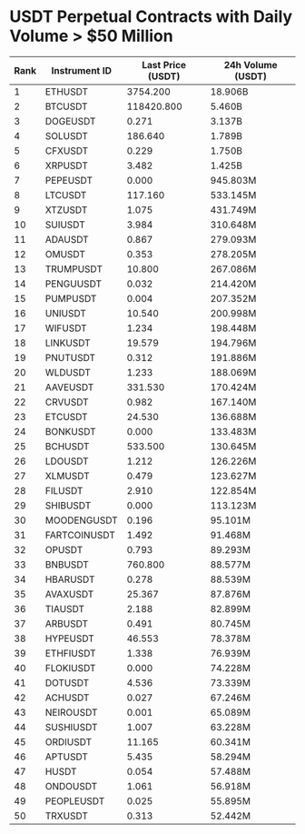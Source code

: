 # USDT Perpetual Contracts with Daily Volume > $50 Million

| Rank | Instrument ID | Last Price (USDT) | 24h Volume (USDT) |
|------|---------------|-------------------|-------------------|
| 1 | ETHUSDT | 3754.200 | 18.906B |
| 2 | BTCUSDT | 118420.800 | 5.460B |
| 3 | DOGEUSDT | 0.271 | 3.137B |
| 4 | SOLUSDT | 186.640 | 1.789B |
| 5 | CFXUSDT | 0.229 | 1.750B |
| 6 | XRPUSDT | 3.482 | 1.425B |
| 7 | PEPEUSDT | 0.000 | 945.803M |
| 8 | LTCUSDT | 117.160 | 533.145M |
| 9 | XTZUSDT | 1.075 | 431.749M |
| 10 | SUIUSDT | 3.984 | 310.648M |
| 11 | ADAUSDT | 0.867 | 279.093M |
| 12 | OMUSDT | 0.353 | 278.205M |
| 13 | TRUMPUSDT | 10.800 | 267.086M |
| 14 | PENGUUSDT | 0.032 | 214.420M |
| 15 | PUMPUSDT | 0.004 | 207.352M |
| 16 | UNIUSDT | 10.540 | 200.998M |
| 17 | WIFUSDT | 1.234 | 198.448M |
| 18 | LINKUSDT | 19.579 | 194.796M |
| 19 | PNUTUSDT | 0.312 | 191.886M |
| 20 | WLDUSDT | 1.233 | 188.069M |
| 21 | AAVEUSDT | 331.530 | 170.424M |
| 22 | CRVUSDT | 0.982 | 167.140M |
| 23 | ETCUSDT | 24.530 | 136.688M |
| 24 | BONKUSDT | 0.000 | 133.483M |
| 25 | BCHUSDT | 533.500 | 130.645M |
| 26 | LDOUSDT | 1.212 | 126.226M |
| 27 | XLMUSDT | 0.479 | 123.627M |
| 28 | FILUSDT | 2.910 | 122.854M |
| 29 | SHIBUSDT | 0.000 | 113.123M |
| 30 | MOODENGUSDT | 0.196 | 95.101M |
| 31 | FARTCOINUSDT | 1.492 | 91.468M |
| 32 | OPUSDT | 0.793 | 89.293M |
| 33 | BNBUSDT | 760.800 | 88.577M |
| 34 | HBARUSDT | 0.278 | 88.539M |
| 35 | AVAXUSDT | 25.367 | 87.876M |
| 36 | TIAUSDT | 2.188 | 82.899M |
| 37 | ARBUSDT | 0.491 | 80.745M |
| 38 | HYPEUSDT | 46.553 | 78.378M |
| 39 | ETHFIUSDT | 1.338 | 76.939M |
| 40 | FLOKIUSDT | 0.000 | 74.228M |
| 41 | DOTUSDT | 4.536 | 73.339M |
| 42 | ACHUSDT | 0.027 | 67.246M |
| 43 | NEIROUSDT | 0.001 | 65.089M |
| 44 | SUSHIUSDT | 1.007 | 63.228M |
| 45 | ORDIUSDT | 11.165 | 60.341M |
| 46 | APTUSDT | 5.435 | 58.294M |
| 47 | HUSDT | 0.054 | 57.488M |
| 48 | ONDOUSDT | 1.061 | 56.918M |
| 49 | PEOPLEUSDT | 0.025 | 55.895M |
| 50 | TRXUSDT | 0.313 | 52.442M |
